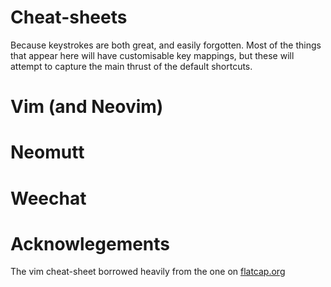 # Cheat-sheets

Because keystrokes are both great, and easily forgotten. Most of the things that appear here will have customisable key mappings, but these will attempt to capture the main thrust of the default shortcuts.

# Vim (and Neovim)

# Neomutt

# Weechat

# Acknowlegements

The vim cheat-sheet borrowed heavily from the one on [flatcap.org](https://flatcap.org/vim/)
